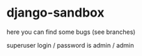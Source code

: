 django-sandbox
==============

here you can find some bugs (see branches)

superuser login / password is admin / admin
